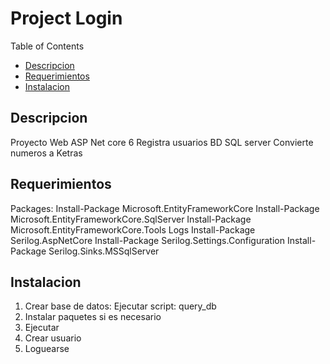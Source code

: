 #  Project Login


Table of Contents
- [Descripcion](#descripcion)
- [Requerimientos](#requerimientos)
- [Instalacion](#instalacion)

## Descripcion
Proyecto Web ASP Net core 6 
Registra usuarios BD SQL server
Convierte numeros a Ketras

## Requerimientos
Packages:
Install-Package Microsoft.EntityFrameworkCore 
Install-Package Microsoft.EntityFrameworkCore.SqlServer
Install-Package Microsoft.EntityFrameworkCore.Tools
Logs
Install-Package Serilog.AspNetCore
Install-Package Serilog.Settings.Configuration
Install-Package Serilog.Sinks.MSSqlServer

## Instalacion
1. Crear base de datos: Ejecutar script: query_db
2. Instalar paquetes si es necesario
3. Ejecutar
4. Crear usuario
5. Loguearse


